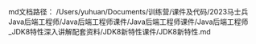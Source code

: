 md文档路径：
/Users/yuhuan/Documents/训练营/课件及代码/2023马士兵Java后端工程师/Java后端工程师课件/Java后端工程师课件/Java后端工程师_JDK8特性深入讲解配套资料/JDK8新特性课件/JDK8新特性.md
